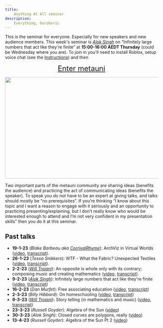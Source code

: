 ```yaml
---
title:
    Anything At All seminar
description:
    Everything, Ouroboric
---
```


This is the seminar for everyone. Especially for new speakers and new audience members. This week's seminar is *[Alok Singh](https://twitter.com/TheRevAlokSingh)* on "Infinitely large numbers that act like they're finite" at **15:00-16:00 AEDT Thursday** (could be Wednesday where you are). To join in you'll need to install Roblox, setup voice chat (see the [Instructions](https://metauni.org/posts/instructions/instructions)) and then

<p align="center">
  <span style="font-size:x-large;"><a target="_blank" href="https://www.roblox.com/games/8165217582/The-Rising-Sea">Enter metauni</a></span>
</p>

<p align="center">
<img width="800" height="334.4" src="https://user-images.githubusercontent.com/320329/208765279-15388dff-ecd9-405a-97c2-993af89ea2cb.png">
</p>

Two important parts of the metauni community are sharing ideas (benefits the audience) and practicing the act of communicating ideas (benefits the speaker). To speak you *do not* have to be an expert at giving talks, and talks should mostly be “no prerequisites”. If you’re thinking “I know about this topic and I want a reason to engage with it seriously and an opportunity to practicing presenting/explaining, but I don’t really know who would be interested enough to attend and I’m not very confident in my presentation skills” then you do it at this seminar.

## Past talks

* **19-1-23** (*Blake Barbeau aka [CorrivalRhyme](https://twitter.com/CorrivalRhyme)*): ArchViz in Virtual Worlds ([video](https://youtu.be/rZGAdaaq6C4), [transcript](https://metauniservice.com/transcript?videoID=rZGAdaaq6C4)).
* **26-1-23** (*Tessa Snikkers*): WTF - What the Fabric? Unexpected Textiles ([video](https://youtu.be/gjCev79gUDw), [transcript](https://metauniservice.com/transcript?videoID=gjCev79gUDw)).
* **2-2-23** (*[Will Troiani](https://williamtroiani.github.io)*): An opposite is whole only with its contrary; composing music and creating mathematics ([video](https://youtu.be/i1wM_Gd62ms), [transcript](https://metauniservice.com/transcript?videoID=i1wM_Gd62ms)).
* **9-2-23** (*[Alok Singh](https://twitter.com/TheRevAlokSingh)*): Infinitely large numbers that act like they're finite ([video](https://youtu.be/YP-iTs5m3X0), [transcript](https://metauniservice.com/transcript?videoID=YP-iTs5m3X0))
* **16-2-23** (*Dan Murfet*): Free associating education ([video](https://youtu.be/GzPDuliK9mM), [transcript](https://metauniservice.com/transcript?videoID=GzPDuliK9mM))
* **2-3-23** (*Billy Hibbard*): On homeschooling ([video](https://youtu.be/6nYXsbZKRlQ), [transcript](https://metauniservice.com/transcript?videoID=6nYXsbZKRlQ))
* **9-3-23** (*[Will Troiani](https://williamtroiani.github.io)*): Story telling (in mathematics and music) ([video](https://youtu.be/WmsXyUjZGHs), [transcript](https://metauniservice.com/transcript?videoID=WmsXyUjZGHs))
* **23-3-23** (*Russell Goyder*): Algebra of the Sun ([video](https://youtu.be/gO77fMRwn5E))
* **30-3-23** (*Alok Singh*): Closed curves are polygons, really ([video](https://youtu.be/7JdXlYbBMNo))
* **13-4-23** (*Russell Goyder*): Algebra of the Sun Pt 2 ([video](https://youtu.be/w6-A_uJp15M))
